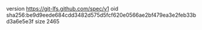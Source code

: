 version https://git-lfs.github.com/spec/v1
oid sha256:be9d9eede684cdd3482d575d5fcf620e0566ae2bf479ea3e2feb33bd3a6e5e3f
size 2465
